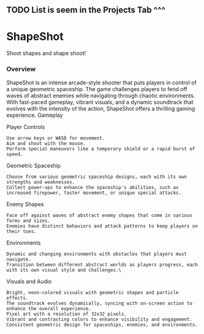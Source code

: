 ## TODO List is seem in the Projects Tab ^^^

# ShapeShot

Shoot shapes and shape shoot!

### Overview

ShapeShot is an intense arcade-style shooter that puts players in control of a unique geometric spaceship. The game challenges players to fend off waves of abstract enemies while navigating through chaotic environments. With fast-paced gameplay, vibrant visuals, and a dynamic soundtrack that evolves with the intensity of the action, ShapeShot offers a thrilling gaming experience.
Gameplay

Player Controls

    Use arrow keys or WASD for movement.
    Aim and shoot with the mouse.
    Perform special maneuvers like a temporary shield or a rapid burst of speed.

Geometric Spaceship

    Choose from various geometric spaceship designs, each with its own strengths and weaknesses.
    Collect power-ups to enhance the spaceship's abilities, such as increased firepower, faster movement, or unique special attacks.

Enemy Shapes

    Face off against waves of abstract enemy shapes that come in various forms and sizes.
    Enemies have distinct behaviors and attack patterns to keep players on their toes.

Environments

    Dynamic and changing environments with obstacles that players must navigate.
    Transition between different abstract worlds as players progress, each with its own visual style and challenges.\

Visuals and Audio

    Bright, neon-colored visuals with geometric shapes and particle effects.
    The soundtrack evolves dynamically, syncing with on-screen action to enhance the overall experience.
    Pixel art with a resolution of 32x32 pixels.
    Vibrant and contrasting colors to enhance visibility and engagement.
    Consistent geometric design for spaceships, enemies, and environments.
